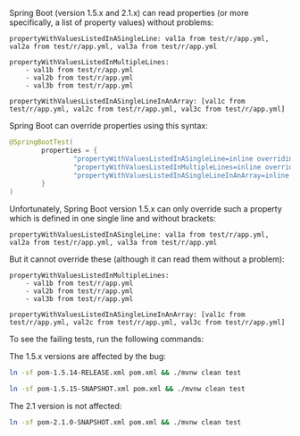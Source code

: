 Spring Boot (version 1.5.x and 2.1.x) can read properties (or more specifically, a list of property values) without problems:

```
propertyWithValuesListedInASingleLine: val1a from test/r/app.yml, val2a from test/r/app.yml, val3a from test/r/app.yml

propertyWithValuesListedInMultipleLines:
    - val1b from test/r/app.yml
    - val2b from test/r/app.yml
    - val3b from test/r/app.yml

propertyWithValuesListedInASingleLineInAnArray: [val1c from test/r/app.yml, val2c from test/r/app.yml, val3c from test/r/app.yml]
```

Spring Boot can override properties using this syntax:

```java
@SpringBootTest(
        properties = {
                "propertyWithValuesListedInASingleLine=inline overriding value1a, inline overriding value2a, inline overriding value3a",
                "propertyWithValuesListedInMultipleLines=inline overriding value1b, inline overriding value2b, inline overriding value3b",
                "propertyWithValuesListedInASingleLineInAnArray=inline overriding value1c, inline overriding value2c, inline overriding value3c"
        }
)
```

Unfortunately, Spring Boot version 1.5.x can only override such a property which is defined in one single line and without brackets:


```
propertyWithValuesListedInASingleLine: val1a from test/r/app.yml, val2a from test/r/app.yml, val3a from test/r/app.yml
```

But it cannot override these (although it can read them without a problem):

```
propertyWithValuesListedInMultipleLines:
    - val1b from test/r/app.yml
    - val2b from test/r/app.yml
    - val3b from test/r/app.yml

propertyWithValuesListedInASingleLineInAnArray: [val1c from test/r/app.yml, val2c from test/r/app.yml, val3c from test/r/app.yml]
```

To see the failing tests, run the following commands:

The 1.5.x versions are affected by the bug:

```bash
ln -sf pom-1.5.14-RELEASE.xml pom.xml && ./mvnw clean test

ln -sf pom-1.5.15-SNAPSHOT.xml pom.xml && ./mvnw clean test
```

The 2.1 version is not affected:

```bash
ln -sf pom-2.1.0-SNAPSHOT.xml pom.xml && ./mvnw clean test
```

